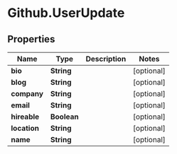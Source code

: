 # Github.UserUpdate

## Properties

Name | Type | Description | Notes
------------ | ------------- | ------------- | -------------
**bio** | **String** |  | [optional] 
**blog** | **String** |  | [optional] 
**company** | **String** |  | [optional] 
**email** | **String** |  | [optional] 
**hireable** | **Boolean** |  | [optional] 
**location** | **String** |  | [optional] 
**name** | **String** |  | [optional] 


